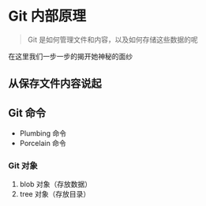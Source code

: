 # Git 内部原理
>Git 是如何管理文件和内容，以及如何存储这些数据的呢   

在这里我们一步一步的揭开她神秘的面纱

## 从保存文件内容说起
## Git 命令
* Plumbing 命令
* Porcelain 命令

### Git 对象
1. blob 对象（存放数据）
1. tree 对象（存放目录）
